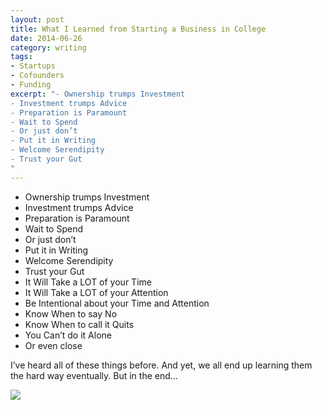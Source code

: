 ```yaml
---
layout: post
title: What I Learned from Starting a Business in College
date: 2014-06-26
category: writing
tags:
- Startups
- Cofounders
- Funding
excerpt: "- Ownership trumps Investment
- Investment trumps Advice
- Preparation is Paramount
- Wait to Spend
- Or just don’t
- Put it in Writing
- Welcome Serendipity
- Trust your Gut
"
---
```


- Ownership trumps Investment
- Investment trumps Advice
- Preparation is Paramount
- Wait to Spend
- Or just don’t
- Put it in Writing
- Welcome Serendipity
- Trust your Gut
- It Will Take a LOT of your Time
- It Will Take a LOT of your Attention
- Be Intentional about your Time and Attention
- Know When to say No
- Know When to call it Quits
- You Can’t do it Alone
- Or even close

I’ve heard all of these things before. And yet, we all end up learning them the hard way eventually. But in the end...

![](http://postachio-images.s3-website-us-east-1.amazonaws.com/e854fa10d95117260732b32f829e69df.jpg)
